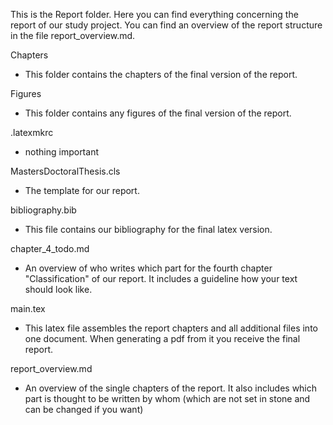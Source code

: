 This is the Report folder. Here you can find everything concerning the report of our study project. You can find an overview of the report structure in the file report_overview.md.
  
Chapters
* This folder contains the chapters of the final version of the report.
  
Figures
* This folder contains any figures of the final version of the report.
  
.latexmkrc
* nothing important
  
MastersDoctoralThesis.cls
* The template for our report.
  
bibliography.bib
* This file contains our bibliography for the final latex version.
  
chapter_4_todo.md
* An overview of who writes which part for the fourth chapter "Classification" of our report. It includes a guideline how your text should look like.
  
main.tex
* This latex file assembles the report chapters and all additional files into one document. When generating a pdf from it you receive the final report.
  
report_overview.md
* An overview of the single chapters of the report. It also includes which part is thought to be written by whom (which are not set in stone and can be changed if you want)
  
